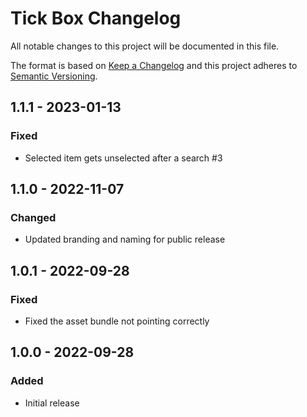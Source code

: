 # Tick Box Changelog

All notable changes to this project will be documented in this file.

The format is based on [Keep a Changelog](http://keepachangelog.com/) and this project adheres to [Semantic Versioning](http://semver.org/).

## 1.1.1 - 2023-01-13
### Fixed
- Selected item gets unselected after a search #3

## 1.1.0 - 2022-11-07
### Changed
- Updated branding and naming for public release

## 1.0.1 - 2022-09-28
### Fixed
- Fixed the asset bundle not pointing correctly

## 1.0.0 - 2022-09-28
### Added
- Initial release
